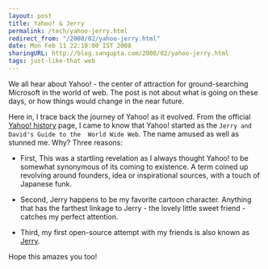 ```yaml
---
layout: post
title: Yahoo! & Jerry
permalink: /tech/yahoo-jerry.html
redirect_from: "/2008/02/yahoo-jerry.html"
date: Mon Feb 11 22:10:00 IST 2008
sharingURL: http://blog.sangupta.com/2008/02/yahoo-jerry.html
tags: just-like-that web
---
```


We all hear about Yahoo! - the center of attraction for ground-searching Microsoft 
in the world of web. The post is not about what is going on these days, or how things 
would change in the near future.

Here in, I trace back the journey of Yahoo! as it evolved. From the official 
<a href="http://docs.yahoo.com/info/misc/history.html" title="Yahoo! History">Yahoo! history</a> 
page, I came to know that Yahoo! started as the `Jerry and David's Guide to the 
World Wide Web`. The name amused as well as stunned me. Why? Three reasons:

* First, This was a startling revelation as I always thought Yahoo! to be somewhat 
synonymous of its coming to existence. A term coined up revolving around founders, 
idea or inspirational sources, with a touch of Japanese funk.

* Second, Jerry happens to be my favorite cartoon character. Anything that has 
the farthest linkage to Jerry - the lovely little sweet friend - catches my perfect 
attention.

* Third, my first open-source attempt with my friends is also known as 
<a href="http://jerry.sourceforge.net" title="Jerry">Jerry</a>.

Hope this amazes you too!


